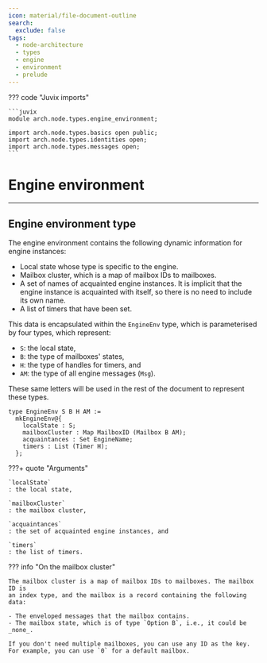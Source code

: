 ```yaml
---
icon: material/file-document-outline
search:
  exclude: false
tags:
  - node-architecture
  - types
  - engine
  - environment
  - prelude
---
```


??? code "Juvix imports"

    ```juvix
    module arch.node.types.engine_environment;

    import arch.node.types.basics open public;
    import arch.node.types.identities open;
    import arch.node.types.messages open;
    ```


# Engine environment

---

## Engine environment type

The engine environment contains the following dynamic information for engine instances:

- Local state whose type is specific to the engine.
- Mailbox cluster, which is a map of mailbox IDs to mailboxes.
- A set of names of acquainted engine instances. It is implicit that the engine
  instance is acquainted with itself, so there is no need to include its own name.
- A list of timers that have been set.

This data is encapsulated within the `EngineEnv` type,
which is parameterised by four types, which represent:

- `S`: the local state,
- `B`: the type of mailboxes' states,
- `H`: the type of handles for timers, and
- `AM`: the type of all engine messages (`Msg`).

These same letters will be used in the rest of the document to represent these
types.

<!-- --8<-- [start:EngineEnv] -->
```juvix
type EngineEnv S B H AM :=
  mkEngineEnv@{
    localState : S;
    mailboxCluster : Map MailboxID (Mailbox B AM);
    acquaintances : Set EngineName;
    timers : List (Timer H);
  };
```
<!-- --8<-- [end:EngineEnv] -->

???+ quote "Arguments"

    `localState`
    : the local state,

    `mailboxCluster`
    : the mailbox cluster,

    `acquaintances`
    : the set of acquainted engine instances, and

    `timers`
    : the list of timers.


??? info "On the mailbox cluster"

    The mailbox cluster is a map of mailbox IDs to mailboxes. The mailbox ID is
    an index type, and the mailbox is a record containing the following data:

    - The enveloped messages that the mailbox contains.
    - The mailbox state, which is of type `Option B`, i.e., it could be
    _none_.

    If you don't need multiple mailboxes, you can use any ID as the key.
    For example, you can use `0` for a default mailbox.
